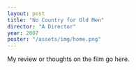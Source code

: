 ```yaml
---
layout: post
title: "No Country for Old Men"
director: "A Director"
year: 2007
poster: "/assets/img/home.png"
---
```


My review or thoughts on the film go here.
